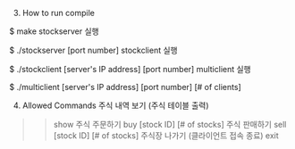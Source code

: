 3. How to run
compile

$ make
stockserver 실행

$ ./stockserver [port number]
stockclient 실행

$ ./stockclient [server's IP address] [port number]
multiclient 실행

$ ./multiclient [server's IP address] [port number] [# of clients]



4. Allowed Commands
주식 내역 보기 (주식 테이블 출력)
>> show
주식 주문하기
>> buy [stock ID] [# of stocks]
주식 판매하기
>> sell [stock ID] [# of stocks]
주식장 나가기 (클라이언트 접속 종료)
>> exit
